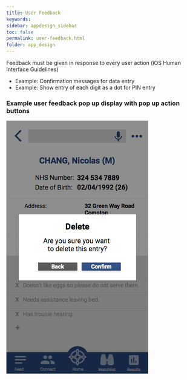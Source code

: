 ```yaml
---
title: User Feedback   
keywords:
sidebar: appdesign_sidebar
toc: false
permalink: user-feedback.html
folder: app_design 
---
```


Feedback must be given in response to every user action (iOS Human Interface Guidelines)
* Example: Confirmation messages for data entry
* Example: Show entry of each digit as a dot for PIN entry

### Example user feedback pop up display with pop up action buttons
<img class="img-responsive img-thumbnail" src="/images/examples/design-standards-user-interaction-feedback.png">
